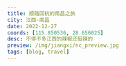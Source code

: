 ```yaml
---
title: 顺路回杭的南昌之旅
city: 江西-南昌
date: 2022-12-27
coords: [115.850536, 28.656025]
desc: 不得不多江西的辣椒还挺辣的
preview: /img/jiangxi/nc_preview.jpg
tags: [blog, travel]
---
```

